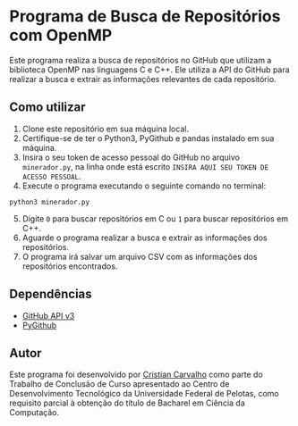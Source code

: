 # Programa de Busca de Repositórios com OpenMP

Este programa realiza a busca de repositórios no GitHub que utilizam a biblioteca OpenMP nas linguagens C e C++. Ele utiliza a API do GitHub para realizar a busca e extrair as informações relevantes de cada repositório.

## Como utilizar

1. Clone este repositório em sua máquina local.
2. Certifique-se de ter o Python3, PyGithub e pandas instalado em sua máquina.
3. Insira o seu token de acesso pessoal do GitHub no arquivo `minerador.py`, na linha onde está escrito `INSIRA AQUI SEU TOKEN DE ACESSO PESSOAL`.
4. Execute o programa executando o seguinte comando no terminal:

```
python3 minerador.py
```

5. Digite `0` para buscar repositórios em C ou `1` para buscar repositórios em C++.
6. Aguarde o programa realizar a busca e extrair as informações dos repositórios.
7. O programa irá salvar um arquivo CSV com as informações dos repositórios encontrados.

## Dependências

- [GitHub API v3](https://docs.github.com/en/rest)
- [PyGithub](https://pygithub.readthedocs.io/en/latest/)

## Autor

Este programa foi desenvolvido por [Cristian Carvalho](https://github.com/criscarvl) como parte do Trabalho de Conclusão de Curso apresentado ao Centro de Desenvolvimento Tecnológico da Universidade Federal de Pelotas, como requisito parcial à obtenção do título de Bacharel em Ciência da Computação.
